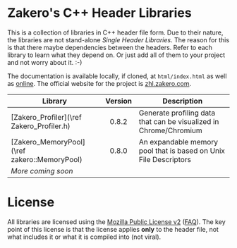 # Zakero's C++ Header Libraries

This is a collection of libraries in C++ header file form.  Due to their 
nature, the libraries are not stand-alone _Single Header Libraries_.  The 
reason for this is that there maybe dependencies between the headers.  Refer 
to each library to learn what they depend on.  Or just add all of them to 
your project and not worry about it.  :-)

The documentation is available locally, if cloned, at `html/index.html` as 
well as [online](https://zhl.zakero.com/doc/trunk/html/index.html).  The 
official website for the project is [zhl.zakero.com](https://zhl.zakero.com).

| Library                                      | Version | Description                                                       |
|----------------------------------------------|:-------:|-------------------------------------------------------------------|
| [Zakero_Profiler](\ref Zakero_Profiler.h)    |  0.8.2  | Generate profiling data that can be visualized in Chrome/Chromium |
| [Zakero_MemoryPool](\ref zakero::MemoryPool) |  0.8.0  | An expandable memory pool that is based on Unix File Descriptors  |
| _More coming soon_                           |         |                                                                   |

# License

All libraries are licensed using the [Mozilla Public License v2](https://www.mozilla.org/en-US/MPL/2.0/) 
([FAQ](https://www.mozilla.org/en-US/MPL/2.0/FAQ/)).  The key point of this 
license is that the license applies __only__ to the header file, not what 
includes it or what it is compiled into (not viral).

